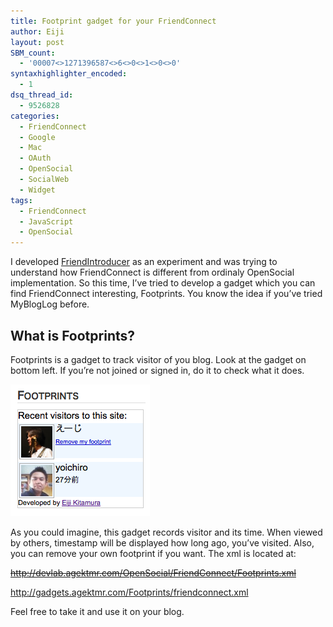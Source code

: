 ```yaml
---
title: Footprint gadget for your FriendConnect
author: Eiji
layout: post
SBM_count:
  - '00007<>1271396587<>6<>0<>1<>0<>0'
syntaxhighlighter_encoded:
  - 1
dsq_thread_id:
  - 9526828
categories:
  - FriendConnect
  - Google
  - Mac
  - OAuth
  - OpenSocial
  - SocialWeb
  - Widget
tags:
  - FriendConnect
  - JavaScript
  - OpenSocial
---
```

I developed [FriendIntroducer][1] as an experiment and was trying to understand how FriendConnect is different from ordinaly OpenSocial implementation. So this time, I&#8217;ve tried to develop a gadget which you can find FriendConnect interesting, Footprints. You know the idea if you&#8217;ve tried MyBlogLog before.

## What is Footprints?

Footprints is a gadget to track visitor of you blog. Look at the gadget on bottom left. If you&#8217;re not joined or signed in, do it to check what it does.

<img class="alignnone size-full wp-image-326" title="Footprints1" src="/images/2009/01/e38394e382afe38381e383a3-5.png" alt="Footprints1" width="223" height="211" />

As you could imagine, this gadget records visitor and its time. When viewed by others, timestamp will be displayed how long ago, you&#8217;ve visited. Also, you can remove your own footprint if you want. The xml is located at:

<span style="text-decoration: line-through;">http://devlab.agektmr.com/OpenSocial/FriendConnect/Footprints.xml</span>

<a href="http://gadgets.agektmr.com/Footprints/friendconnect.xml" target="_blank">http://gadgets.agektmr.com/Footprints/friendconnect.xml</a>

Feel free to take it and use it on your blog.

 [1]: http://devlog.agektmr.com/archives/310